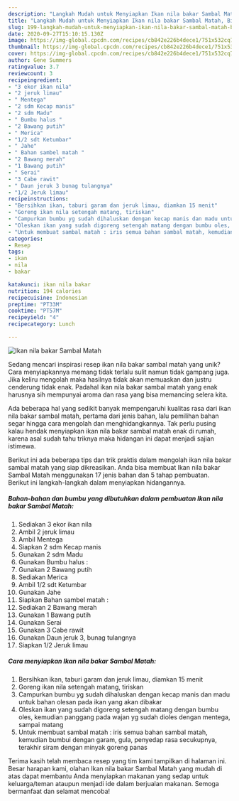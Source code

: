 ```yaml
---
description: "Langkah Mudah untuk Menyiapkan Ikan nila bakar Sambal Matah, Bisa Manjain Lidah"
title: "Langkah Mudah untuk Menyiapkan Ikan nila bakar Sambal Matah, Bisa Manjain Lidah"
slug: 199-langkah-mudah-untuk-menyiapkan-ikan-nila-bakar-sambal-matah-bisa-manjain-lidah
date: 2020-09-27T15:10:15.130Z
image: https://img-global.cpcdn.com/recipes/cb842e226b4dece1/751x532cq70/ikan-nila-bakar-sambal-matah-foto-resep-utama.jpg
thumbnail: https://img-global.cpcdn.com/recipes/cb842e226b4dece1/751x532cq70/ikan-nila-bakar-sambal-matah-foto-resep-utama.jpg
cover: https://img-global.cpcdn.com/recipes/cb842e226b4dece1/751x532cq70/ikan-nila-bakar-sambal-matah-foto-resep-utama.jpg
author: Gene Summers
ratingvalue: 3.7
reviewcount: 3
recipeingredient:
- "3 ekor ikan nila"
- "2 jeruk limau"
- " Mentega"
- "2 sdm Kecap manis"
- "2 sdm Madu"
- " Bumbu halus "
- "2 Bawang putih"
- " Merica"
- "1/2 sdt Ketumbar"
- " Jahe"
- " Bahan sambel matah "
- "2 Bawang merah"
- "1 Bawang putih"
- " Serai"
- "3 Cabe rawit"
- " Daun jeruk 3 bunag tulangnya"
- "1/2 Jeruk limau"
recipeinstructions:
- "Bersihkan ikan, taburi garam dan jeruk limau, diamkan 15 menit"
- "Goreng ikan nila setengah matang, tiriskan"
- "Campurkan bumbu yg sudah dihaluskan dengan kecap manis dan madu untuk bahan olesan pada ikan yang akan dibakar"
- "Oleskan ikan yang sudah digoreng setengah matang dengan bumbu oles, kemudian panggang pada wajan yg sudah dioles dengan mentega, sampai matang"
- "Untuk membuat sambal matah : iris semua bahan sambal matah, kemudian bumbui dengan garam, gula, penyedap rasa secukupnya, terakhir siram dengan minyak goreng panas"
categories:
- Resep
tags:
- ikan
- nila
- bakar

katakunci: ikan nila bakar 
nutrition: 194 calories
recipecuisine: Indonesian
preptime: "PT33M"
cooktime: "PT57M"
recipeyield: "4"
recipecategory: Lunch

---
```



![Ikan nila bakar Sambal Matah](https://img-global.cpcdn.com/recipes/cb842e226b4dece1/751x532cq70/ikan-nila-bakar-sambal-matah-foto-resep-utama.jpg)

Sedang mencari inspirasi resep ikan nila bakar sambal matah yang unik? Cara menyiapkannya memang tidak terlalu sulit namun tidak gampang juga. Jika keliru mengolah maka hasilnya tidak akan memuaskan dan justru cenderung tidak enak. Padahal ikan nila bakar sambal matah yang enak harusnya sih mempunyai aroma dan rasa yang bisa memancing selera kita.



Ada beberapa hal yang sedikit banyak mempengaruhi kualitas rasa dari ikan nila bakar sambal matah, pertama dari jenis bahan, lalu pemilihan bahan segar hingga cara mengolah dan menghidangkannya. Tak perlu pusing kalau hendak menyiapkan ikan nila bakar sambal matah enak di rumah, karena asal sudah tahu triknya maka hidangan ini dapat menjadi sajian istimewa.


Berikut ini ada beberapa tips dan trik praktis dalam mengolah ikan nila bakar sambal matah yang siap dikreasikan. Anda bisa membuat Ikan nila bakar Sambal Matah menggunakan 17 jenis bahan dan 5 tahap pembuatan. Berikut ini langkah-langkah dalam menyiapkan hidangannya.

<!--inarticleads1-->

##### Bahan-bahan dan bumbu yang dibutuhkan dalam pembuatan Ikan nila bakar Sambal Matah:

1. Sediakan 3 ekor ikan nila
1. Ambil 2 jeruk limau
1. Ambil  Mentega
1. Siapkan 2 sdm Kecap manis
1. Gunakan 2 sdm Madu
1. Gunakan  Bumbu halus :
1. Gunakan 2 Bawang putih
1. Sediakan  Merica
1. Ambil 1/2 sdt Ketumbar
1. Gunakan  Jahe
1. Siapkan  Bahan sambel matah :
1. Sediakan 2 Bawang merah
1. Gunakan 1 Bawang putih
1. Gunakan  Serai
1. Gunakan 3 Cabe rawit
1. Gunakan  Daun jeruk 3, bunag tulangnya
1. Siapkan 1/2 Jeruk limau




<!--inarticleads2-->

##### Cara menyiapkan Ikan nila bakar Sambal Matah:

1. Bersihkan ikan, taburi garam dan jeruk limau, diamkan 15 menit
1. Goreng ikan nila setengah matang, tiriskan
1. Campurkan bumbu yg sudah dihaluskan dengan kecap manis dan madu untuk bahan olesan pada ikan yang akan dibakar
1. Oleskan ikan yang sudah digoreng setengah matang dengan bumbu oles, kemudian panggang pada wajan yg sudah dioles dengan mentega, sampai matang
1. Untuk membuat sambal matah : iris semua bahan sambal matah, kemudian bumbui dengan garam, gula, penyedap rasa secukupnya, terakhir siram dengan minyak goreng panas




Terima kasih telah membaca resep yang tim kami tampilkan di halaman ini. Besar harapan kami, olahan Ikan nila bakar Sambal Matah yang mudah di atas dapat membantu Anda menyiapkan makanan yang sedap untuk keluarga/teman ataupun menjadi ide dalam berjualan makanan. Semoga bermanfaat dan selamat mencoba!
